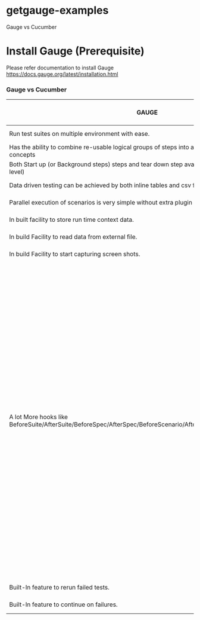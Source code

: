 # getgauge-examples
Gauge vs Cucumber

# Install Gauge (Prerequisite)

Please refer documentation to install Gauge
https://docs.gauge.org/latest/installation.html



### Gauge vs Cucumber

| GAUGE | CUCUMBER |Examples in Guage(Refer project)|
| ------ | ------ |------ |
| Run test suites on multiple environment with ease. | No such built-in feature availbale.|> gauge run --env int specs|
| Has the ability to combine  re-usable logical groups of steps into a single unit scenarios known as concepts | No such built-in feature available.|Example1 (step *login to the url)|
|Both Start up (or Background steps) steps and tear down step available at specification/feature level)|Only Background steps are available at feature level.|Example3|
| Data driven testing can be achieved by both inline tables and csv files. | It only provides data driven test though inline tables|Example3|
| Parallel execution of scenarios is very simple without extra plugin  | Requires extra plugins to achive that.|gauge run --parallel specs|
| In built facility to store run time context data.| No inbuilt object to store run time data  |TestDataStore (Tests)|
|In build Facility to read data from external file.|No  built-in Facility to read data from external file. |Example4|
|In build Facility to start capturing screen shots.|No built-in Facility to start capturing screen shots.|See reports|
|A lot More hooks like BeforeSuite/AfterSuite/BeforeSpec/AfterSpec/BeforeScenario/AfterScenario/BeforeStep/AfterStep|Limited Hooks Before/After/BeforeStep/AfterStep.|public class ExecutionHooks{    [BeforeSuite]    public void BeforeSuite() {    // Code for before suite    }    [AfterSuite]    public void AfterSuite() {    // Code for after suite    }    [BeforeSpec]    public void BeforeSpec() {    // Code for before spec    }    [AfterSpec]    public void AfterSpec() {    // Code for after spec    }    [BeforeScenario]    public void BeforeScenario() {    // Code for before scenario    }    [AfterScenario]    public void AfterScenario() {    // Code for after scenario    }    [BeforeStep]    public void BeforeStep() {    // Code for before step    }    [AfterStep]    public void AfterStep() {    // Code for after step    }}|
| Built-In feature to rerun failed tests. | No Built-In feature to rerun failed tests.|> gauge run --failed|
|Built-In feature to continue on failures. |No Such feature available in cucumber.|Example5|
